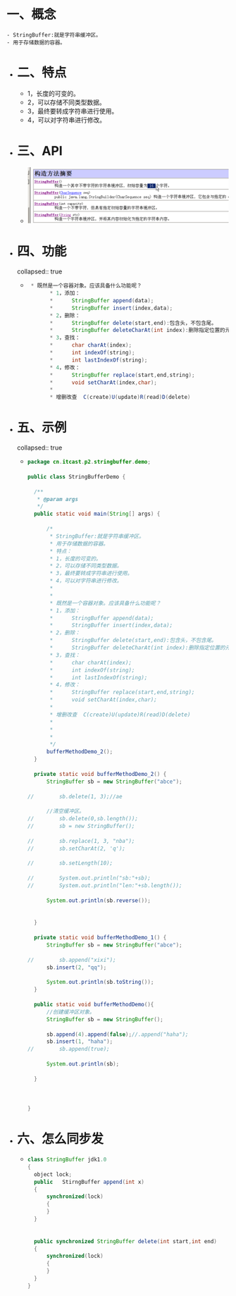 # 一、概念
	- StringBuffer:就是字符串缓冲区。
	- 用于存储数据的容器。
- # 二、特点
	- 1，长度的可变的。
	- 2，可以存储不同类型数据。
	- 3，最终要转成字符串进行使用。
	- 4，可以对字符串进行修改。
- # 三、API
	- ![image.png](../assets/image_1687863850336_0.png)
- # 四、功能
  collapsed:: true
	- ```java
	   * 既然是一个容器对象。应该具备什么功能呢？
	  		 * 1，添加：
	  		 * 		StringBuffer append(data);
	  		 * 		StringBuffer insert(index,data);
	  		 * 2，删除：
	  		 * 		StringBuffer delete(start,end):包含头，不包含尾。
	  		 * 		StringBuffer deleteCharAt(int index):删除指定位置的元素 
	  		 * 3，查找：
	  		 * 		char charAt(index);
	  		 * 		int indexOf(string);
	  		 * 		int lastIndexOf(string);
	  		 * 4，修改：
	  		 * 		StringBuffer replace(start,end,string);
	  		 * 		void setCharAt(index,char);
	  		 * 
	  		 * 增删改查  C(create)U(update)R(read)D(delete) 
	  ```
- # 五、示例
  collapsed:: true
	- ```java
	  package cn.itcast.p2.stringbuffer.demo;
	  
	  public class StringBufferDemo {
	  
	  	/**
	  	 * @param args
	  	 */
	  	public static void main(String[] args) {
	  
	  		/*
	  		 * StringBuffer:就是字符串缓冲区。
	  		 * 用于存储数据的容器。
	  		 * 特点：
	  		 * 1，长度的可变的。 
	  		 * 2，可以存储不同类型数据。
	  		 * 3，最终要转成字符串进行使用。
	  		 * 4，可以对字符串进行修改。
	  		 * 
	  		 * 
	  		 * 既然是一个容器对象。应该具备什么功能呢？
	  		 * 1，添加：
	  		 * 		StringBuffer append(data);
	  		 * 		StringBuffer insert(index,data);
	  		 * 2，删除：
	  		 * 		StringBuffer delete(start,end):包含头，不包含尾。
	  		 * 		StringBuffer deleteCharAt(int index):删除指定位置的元素 
	  		 * 3，查找：
	  		 * 		char charAt(index);
	  		 * 		int indexOf(string);
	  		 * 		int lastIndexOf(string);
	  		 * 4，修改：
	  		 * 		StringBuffer replace(start,end,string);
	  		 * 		void setCharAt(index,char);
	  		 * 
	  		 * 增删改查  C(create)U(update)R(read)D(delete) 
	  		 * 
	  		 * 
	  		 * 
	  		 */
	  		bufferMethodDemo_2();
	  	}
	  	
	  	private static void bufferMethodDemo_2() {
	  		StringBuffer sb = new StringBuffer("abce");
	  		
	  //		sb.delete(1, 3);//ae
	  		
	  		//清空缓冲区。
	  //		sb.delete(0,sb.length());
	  //		sb = new StringBuffer();
	  		
	  //		sb.replace(1, 3, "nba");
	  //		sb.setCharAt(2, 'q');
	  		
	  //		sb.setLength(10);
	  		
	  //		System.out.println("sb:"+sb);
	  //		System.out.println("len:"+sb.length());
	  		
	  		System.out.println(sb.reverse());
	  		
	  		
	  	}
	  
	  	private static void bufferMethodDemo_1() {
	  		StringBuffer sb = new StringBuffer("abce");
	  		
	  //		sb.append("xixi");
	  		sb.insert(2, "qq");
	  		
	  		System.out.println(sb.toString());
	  	}
	  
	  	public static void bufferMethodDemo(){
	  		//创建缓冲区对象。
	  		StringBuffer sb = new StringBuffer();
	  		
	  		sb.append(4).append(false);//.append("haha");
	  		sb.insert(1, "haha");
	  //		sb.append(true);
	  		
	  		System.out.println(sb);
	  		
	  	}
	  	
	  	
	  
	  }
	  
	  ```
- # 六、怎么同步发
	- ```java
	  class StringBuffer jdk1.0
	  {
	  	object lock;
	  	public   StirngBuffer append(int x)
	  	{
	  		synchronized(lock)
	  		{
	  		}
	  	}
	  	
	  	
	  	public synchronized StringBuffer delete(int start,int end)
	  	{
	  		synchronized(lock)
	  		{
	  		}
	  	}
	  }
	  ```